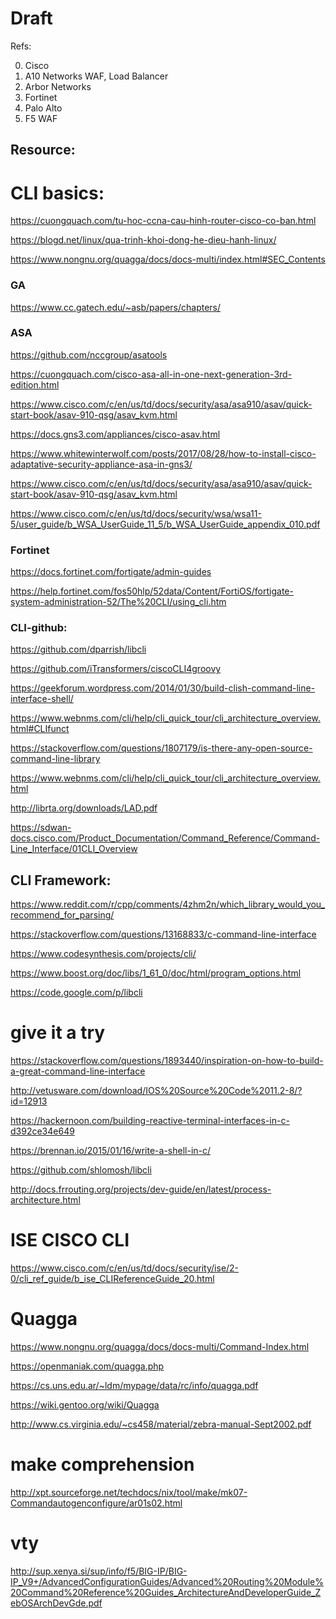# Draft
Refs:

0. Cisco
1. A10 Networks WAF, Load Balancer
2. Arbor Networks
3. Fortinet
4. Palo Alto
5. F5 WAF

## Resource:

# CLI basics:
https://cuongquach.com/tu-hoc-ccna-cau-hinh-router-cisco-co-ban.html

https://blogd.net/linux/qua-trinh-khoi-dong-he-dieu-hanh-linux/

https://www.nongnu.org/quagga/docs/docs-multi/index.html#SEC_Contents

### GA

https://www.cc.gatech.edu/~asb/papers/chapters/

### ASA

https://github.com/nccgroup/asatools

https://cuongquach.com/cisco-asa-all-in-one-next-generation-3rd-edition.html

https://www.cisco.com/c/en/us/td/docs/security/asa/asa910/asav/quick-start-book/asav-910-qsg/asav_kvm.html


https://docs.gns3.com/appliances/cisco-asav.html

https://www.whitewinterwolf.com/posts/2017/08/28/how-to-install-cisco-adaptative-security-appliance-asa-in-gns3/


https://www.cisco.com/c/en/us/td/docs/security/asa/asa910/asav/quick-start-book/asav-910-qsg/asav_kvm.html

https://www.cisco.com/c/en/us/td/docs/security/wsa/wsa11-5/user_guide/b_WSA_UserGuide_11_5/b_WSA_UserGuide_appendix_010.pdf

### Fortinet

https://docs.fortinet.com/fortigate/admin-guides

https://help.fortinet.com/fos50hlp/52data/Content/FortiOS/fortigate-system-administration-52/The%20CLI/using_cli.htm

### CLI-github:

https://github.com/dparrish/libcli

https://github.com/iTransformers/ciscoCLI4groovy

https://geekforum.wordpress.com/2014/01/30/build-clish-command-line-interface-shell/

https://www.webnms.com/cli/help/cli_quick_tour/cli_architecture_overview.html#CLIfunct

https://stackoverflow.com/questions/1807179/is-there-any-open-source-command-line-library



https://www.webnms.com/cli/help/cli_quick_tour/cli_architecture_overview.html


http://librta.org/downloads/LAD.pdf

https://sdwan-docs.cisco.com/Product_Documentation/Command_Reference/Command-Line_Interface/01CLI_Overview

## CLI Framework:

https://www.reddit.com/r/cpp/comments/4zhm2n/which_library_would_you_recommend_for_parsing/

https://stackoverflow.com/questions/13168833/c-command-line-interface

https://www.codesynthesis.com/projects/cli/

https://www.boost.org/doc/libs/1_61_0/doc/html/program_options.html

https://code.google.com/p/libcli

# give it a try

https://stackoverflow.com/questions/1893440/inspiration-on-how-to-build-a-great-command-line-interface

http://vetusware.com/download/IOS%20Source%20Code%2011.2-8/?id=12913

https://hackernoon.com/building-reactive-terminal-interfaces-in-c-d392ce34e649

https://brennan.io/2015/01/16/write-a-shell-in-c/

https://github.com/shlomosh/libcli

http://docs.frrouting.org/projects/dev-guide/en/latest/process-architecture.html

# ISE CISCO CLI

https://www.cisco.com/c/en/us/td/docs/security/ise/2-0/cli_ref_guide/b_ise_CLIReferenceGuide_20.html


# Quagga

https://www.nongnu.org/quagga/docs/docs-multi/Command-Index.html

https://openmaniak.com/quagga.php

https://cs.uns.edu.ar/~ldm/mypage/data/rc/info/quagga.pdf

https://wiki.gentoo.org/wiki/Quagga

http://www.cs.virginia.edu/~cs458/material/zebra-manual-Sept2002.pdf

# make comprehension

http://xpt.sourceforge.net/techdocs/nix/tool/make/mk07-Commandautogenconfigure/ar01s02.html


# vty

http://sup.xenya.si/sup/info/f5/BIG-IP/BIG-IP_V9+/AdvancedConfigurationGuides/Advanced%20Routing%20Module%20Command%20Reference%20Guides_ArchitectureAndDeveloperGuide_ZebOSArchDevGde.pdf


